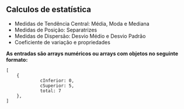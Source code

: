 ## Calculos de estatística

* Medidas de Tendência Central: Média, Moda e Mediana
* Medidas de Posição: Separatrizes
* Medidas de Dispersão: Desvio Médio e Desvio Padrão
* Coeficiente de variação e propriedades

**As entradas são arrays numéricos ou arrays com objetos no seguinte formato:**
```
[
    {
             cInferior: 0,
             cSuperior: 5,
             total: 7
    },
]
```